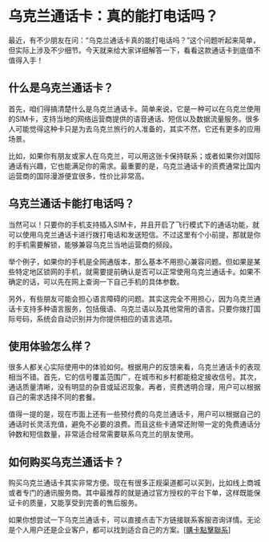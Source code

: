 # 乌克兰通话卡：真的能打电话吗？

最近，有不少朋友在问：“乌克兰通话卡真的能打电话吗？”这个问题听起来简单，但实际上涉及不少细节。今天就来给大家详细解答一下，看看这款通话卡到底值不值得入手！

## 什么是乌克兰通话卡？

首先，咱们得搞清楚什么是乌克兰通话卡。简单来说，它是一种可以在乌克兰使用的SIM卡，支持当地的网络运营商提供的语音通话、短信以及数据流量服务。很多人可能觉得这种卡只是为去乌克兰旅行的人准备的，其实不然，它还有更多的应用场景。

比如，如果你有朋友或家人在乌克兰，可以用这张卡保持联系；或者如果你对国际通话有兴趣，它也能满足你的需求。最重要的是，乌克兰通话卡的资费通常比国内运营商的国际漫游便宜很多，性价比非常高。

## 乌克兰通话卡能打电话吗？

当然可以！只要你的手机支持插入SIM卡，并且开启了飞行模式下的通话功能，就可以使用乌克兰通话卡进行拨打电话和发送短信。不过这里有个小前提，那就是你的手机需要解锁，能够兼容乌克兰当地运营商的频段。

举个例子，如果你的手机是全网通版本，那么基本不用担心兼容问题。但如果是某些特定地区锁网的手机，就需要提前确认是否可以正常使用乌克兰通话卡。如果不确定的话，可以先在网上查询一下自己手机的具体参数。

另外，有些朋友可能会担心语言障碍的问题。其实这完全不用担心，因为乌克兰通话卡支持多种语言服务，包括俄语、乌克兰语以及其他常用的语言。只要你拨打国际号码，系统会自动识别并为你提供相应的语言选项。

## 使用体验怎么样？

很多人都关心实际使用中的体验如何。根据用户的反馈来看，乌克兰通话卡的表现相当不错。首先，它的信号覆盖范围广，在城市和乡村都能稳定接收信号。其次，通话质量清晰，没有明显的杂音或延迟现象。再者，资费透明合理，用户可以根据自己的需求选择不同的套餐。

值得一提的是，现在市面上还有一些预付费的乌克兰通话卡，用户可以根据自己的通话时长灵活充值，避免不必要的浪费。而且这些卡通常还附带一定的免费通话分钟数和短信数量，非常适合经常需要联系乌克兰的朋友使用。

## 如何购买乌克兰通话卡？

购买乌克兰通话卡其实非常方便。现在有很多正规渠道都可以买到，比如线上商城或者专门的通讯服务商。其中最推荐的就是通过官方授权的平台下单，这样既能保证卡的质量，又能享受到完善的售后服务。

如果你想尝试一下乌克兰通话卡，可以直接点击下方链接联系客服咨询详情。无论是个人用户还是企业客户，都可以找到适合自己的方案。[[購卡點擊聯系](https://t.me/s/esim1088)]